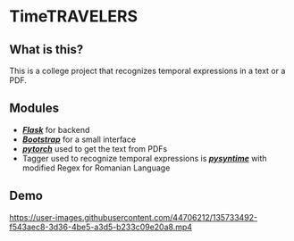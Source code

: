 # TimeTRAVELERS

## What is this?
This is a college project that recognizes temporal expressions in a text or a PDF.

## Modules
- **_[Flask](https://flask.palletsprojects.com/en/2.0.x/)_** for backend
- **_[Bootstrap](https://getbootstrap.com)_** for a small interface
- **_[pytorch](https://pytorch.org)_** used to get the text from PDFs
- Tagger used to recognize temporal expressions is **_[pysyntime](https://github.com/ZhouShengsheng/pysyntime)_** with modified Regex for Romanian Language
 
## Demo


https://user-images.githubusercontent.com/44706212/135733492-f543aec8-3d36-4be5-a3d5-b233c09e20a8.mp4
